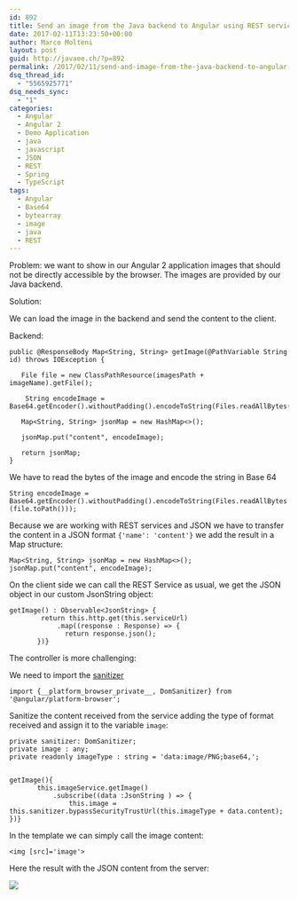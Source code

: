 ```yaml
---
id: 892
title: Send an image from the Java backend to Angular using REST services
date: 2017-02-11T13:23:50+00:00
author: Marco Molteni
layout: post
guid: http://javaee.ch/?p=892
permalink: /2017/02/11/send-and-image-from-the-java-backend-to-angular-using-rest-services/
dsq_thread_id:
  - "5565925771"
dsq_needs_sync:
  - "1"
categories:
  - Angular
  - Angular 2
  - Demo Application
  - java
  - javascript
  - JSON
  - REST
  - Spring
  - TypeScript
tags:
  - Angular
  - Base64
  - bytearray
  - image
  - java
  - REST
---
```

Problem: we want to show in our Angular 2 application images that should not be directly accessible by the browser. The images are provided by our Java backend.

Solution:

We can load the image in the backend and send the content to the client.

Backend:

    public @ResponseBody Map<String, String> getImage(@PathVariable String id) throws IOException {
            
       File file = new ClassPathResource(imagesPath + imageName).getFile();
        
        String encodeImage = Base64.getEncoder().withoutPadding().encodeToString(Files.readAllBytes(file.toPath()));
    
       Map<String, String> jsonMap = new HashMap<>();
    
       jsonMap.put("content", encodeImage);
    
       return jsonMap;
    }
    

We have to read the bytes of the image and encode the string in Base 64

`String encodeImage = Base64.getEncoder().withoutPadding().encodeToString(Files.readAllBytes(file.toPath()));`

Because we are working with REST services and JSON we have to transfer the content in a JSON format `{'name': 'content'}` we add the result in a Map structure:

    Map<String, String> jsonMap = new HashMap<>();
    jsonMap.put("content", encodeImage);
    

On the client side we can call the REST Service as usual, we get the JSON object in our custom JsonString object:

    getImage() : Observable<JsonString> {
            return this.http.get(this.serviceUrl)
                .map((response : Response) => {
                  return response.json();
           })}
    

The controller is more challenging:

We need to import the [sanitizer](https://angular.io/docs/ts/latest/api/platform-browser/index/DomSanitizer-class.html)

    import {__platform_browser_private__, DomSanitizer} from '@angular/platform-browser';
    

Sanitize the content received from the service adding the type of format received and assign it to the variable `image`:

    private sanitizer: DomSanitizer;
    private image : any;
    private readonly imageType : string = 'data:image/PNG;base64,';
    

    getImage(){
           this.imageService.getImage()
               .subscribe((data :JsonString ) => {
                   this.image = this.sanitizer.bypassSecurityTrustUrl(this.imageType + data.content);
    })}
    

In the template we can simply call the image content:

`<img [src]='image'>` 

Here the result with the JSON content from the server:

<img class="alignnone size-full wp-image-891" src="https://i2.wp.com/javaee.ch/wp-content/uploads/2017/02/angula_image_8.png?resize=900%2C702" data-recalc-dims="1" />
